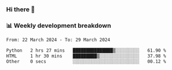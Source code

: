 ### Hi there 👋

### 📊 Weekly development breakdown
<!--START_SECTION:waka-->

```txt
From: 22 March 2024 - To: 29 March 2024

Python   2 hrs 27 mins   ███████████████▒░░░░░░░░░   61.90 %
HTML     1 hr 30 mins    █████████▒░░░░░░░░░░░░░░░   37.98 %
Other    0 secs          ░░░░░░░░░░░░░░░░░░░░░░░░░   00.12 %
```

<!--END_SECTION:waka-->
